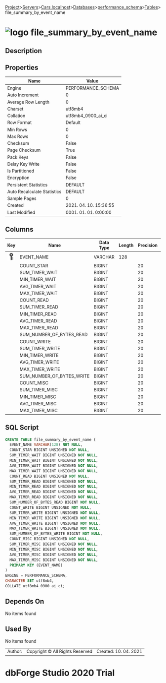 [Project](../../../../../startpage.md)>[Servers](../../../../Servers.md)>[Cars.localhost](../../../Cars.localhost.md)>[Databases](../../Databases.md)>[performance_schema](../performance_schema.md)>[Tables](Tables.md)>file_summary_by_event_name


# ![logo](../../../../../Images/table64.svg) file_summary_by_event_name

## <a name="#Description"></a>Description
> 
## <a name="#Properties"></a>Properties
|Name|Value|
|---|---|
|Engine|PERFORMANCE_SCHEMA|
|Auto Increment|0|
|Average Row Length|0|
|Charset|utf8mb4|
|Collation|utf8mb4_0900_ai_ci|
|Row Format|Default|
|Min Rows|0|
|Max Rows|0|
|Checksum|False|
|Page Checksum|True|
|Pack Keys|False|
|Delay Key Write|False|
|Is Partitioned|False|
|Encryption|False|
|Persistent Statistics|DEFAULT|
|Auto Recalculate Statistics|DEFAULT|
|Sample Pages|0|
|Created|2021. 04. 10. 15:36:55|
|Last Modified|0001. 01. 01. 0:00:00|


## <a name="#Columns"></a>Columns
|Key|Name|Data Type|Length|Precision|Scale|Unsigned|Zerofill|Binary|Not Null|Auto Increment|Default|Virtual|Description|
|:---:|---|---|---|---|---|---|---|---|---|---|---|---|---|
|[![Primary Key ](../../../../../Images/primarykey.svg)](#Indexes)|EVENT_NAME|VARCHAR|128|||False|False|False|True|False||False||
||COUNT_STAR|BIGINT||20||True|False|False|True|False||False||
||SUM_TIMER_WAIT|BIGINT||20||True|False|False|True|False||False||
||MIN_TIMER_WAIT|BIGINT||20||True|False|False|True|False||False||
||AVG_TIMER_WAIT|BIGINT||20||True|False|False|True|False||False||
||MAX_TIMER_WAIT|BIGINT||20||True|False|False|True|False||False||
||COUNT_READ|BIGINT||20||True|False|False|True|False||False||
||SUM_TIMER_READ|BIGINT||20||True|False|False|True|False||False||
||MIN_TIMER_READ|BIGINT||20||True|False|False|True|False||False||
||AVG_TIMER_READ|BIGINT||20||True|False|False|True|False||False||
||MAX_TIMER_READ|BIGINT||20||True|False|False|True|False||False||
||SUM_NUMBER_OF_BYTES_READ|BIGINT||20||False|False|False|True|False||False||
||COUNT_WRITE|BIGINT||20||True|False|False|True|False||False||
||SUM_TIMER_WRITE|BIGINT||20||True|False|False|True|False||False||
||MIN_TIMER_WRITE|BIGINT||20||True|False|False|True|False||False||
||AVG_TIMER_WRITE|BIGINT||20||True|False|False|True|False||False||
||MAX_TIMER_WRITE|BIGINT||20||True|False|False|True|False||False||
||SUM_NUMBER_OF_BYTES_WRITE|BIGINT||20||False|False|False|True|False||False||
||COUNT_MISC|BIGINT||20||True|False|False|True|False||False||
||SUM_TIMER_MISC|BIGINT||20||True|False|False|True|False||False||
||MIN_TIMER_MISC|BIGINT||20||True|False|False|True|False||False||
||AVG_TIMER_MISC|BIGINT||20||True|False|False|True|False||False||
||MAX_TIMER_MISC|BIGINT||20||True|False|False|True|False||False||

## <a name="#SqlScript"></a>SQL Script
```SQL
CREATE TABLE file_summary_by_event_name (
  EVENT_NAME VARCHAR(128) NOT NULL,
  COUNT_STAR BIGINT UNSIGNED NOT NULL,
  SUM_TIMER_WAIT BIGINT UNSIGNED NOT NULL,
  MIN_TIMER_WAIT BIGINT UNSIGNED NOT NULL,
  AVG_TIMER_WAIT BIGINT UNSIGNED NOT NULL,
  MAX_TIMER_WAIT BIGINT UNSIGNED NOT NULL,
  COUNT_READ BIGINT UNSIGNED NOT NULL,
  SUM_TIMER_READ BIGINT UNSIGNED NOT NULL,
  MIN_TIMER_READ BIGINT UNSIGNED NOT NULL,
  AVG_TIMER_READ BIGINT UNSIGNED NOT NULL,
  MAX_TIMER_READ BIGINT UNSIGNED NOT NULL,
  SUM_NUMBER_OF_BYTES_READ BIGINT NOT NULL,
  COUNT_WRITE BIGINT UNSIGNED NOT NULL,
  SUM_TIMER_WRITE BIGINT UNSIGNED NOT NULL,
  MIN_TIMER_WRITE BIGINT UNSIGNED NOT NULL,
  AVG_TIMER_WRITE BIGINT UNSIGNED NOT NULL,
  MAX_TIMER_WRITE BIGINT UNSIGNED NOT NULL,
  SUM_NUMBER_OF_BYTES_WRITE BIGINT NOT NULL,
  COUNT_MISC BIGINT UNSIGNED NOT NULL,
  SUM_TIMER_MISC BIGINT UNSIGNED NOT NULL,
  MIN_TIMER_MISC BIGINT UNSIGNED NOT NULL,
  AVG_TIMER_MISC BIGINT UNSIGNED NOT NULL,
  MAX_TIMER_MISC BIGINT UNSIGNED NOT NULL,
  PRIMARY KEY (EVENT_NAME)
)
ENGINE = PERFORMANCE_SCHEMA,
CHARACTER SET utf8mb4,
COLLATE utf8mb4_0900_ai_ci;
```

## <a name="#DependsOn"></a>Depends On
No items found

## <a name="#UsedBy"></a>Used By
No items found

||||
|---|---|---|
|Author: |Copyright © All Rights Reserved|Created: 10. 04. 2021|
# dbForge Studio 2020 Trial